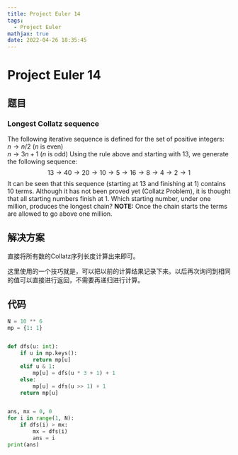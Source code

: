 ```yaml
---
title: Project Euler 14
tags:
  - Project Euler
mathjax: true
date: 2022-04-26 18:35:45
---
```


<escape><!-- more --></escape>


# Project Euler 14
## 题目
### Longest Collatz sequence


The following iterative sequence is defined for the set of positive integers:
$n \rightarrow n/2$ ($n$ is even)<br>$n \rightarrow 3n + 1$ ($n$ is odd)
Using the rule above and starting with $13$, we generate the following sequence:
$$13 \rightarrow 40 \rightarrow 20 \rightarrow 10 \rightarrow 5 \rightarrow 16 \rightarrow 8 \rightarrow 4 \rightarrow 2 \rightarrow 1$$
It can be seen that this sequence (starting at $13$ and finishing at $1$) contains $10$ terms. Although it has not been proved yet (Collatz Problem), it is thought that all starting numbers finish at $1$.
Which starting number, under one million, produces the longest chain?
**NOTE:** Once the chain starts the terms are allowed to go above one million.

## 解决方案

直接将所有数的Collatz序列长度计算出来即可。

这里使用的一个技巧就是，可以把以前的计算结果记录下来。以后再次询问到相同的值可以直接进行返回，不需要再递归进行计算。

## 代码

```py
N = 10 ** 6
mp = {1: 1}


def dfs(u: int):
    if u in mp.keys():
        return mp[u]
    elif u & 1:
        mp[u] = dfs(u * 3 + 1) + 1
    else:
        mp[u] = dfs(u >> 1) + 1
    return mp[u]


ans, mx = 0, 0
for i in range(1, N):
    if dfs(i) > mx:
        mx = dfs(i)
        ans = i
print(ans)
```